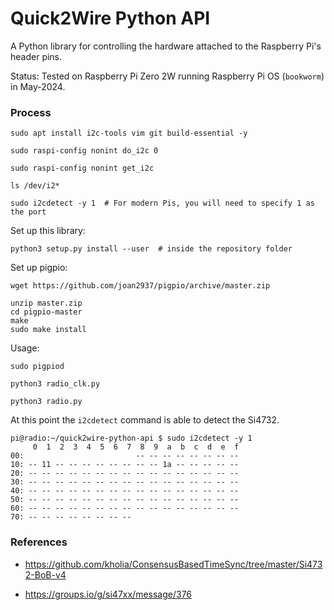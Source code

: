 # Quick2Wire Python API

A Python library for controlling the hardware attached to the
Raspberry Pi's header pins.

Status: Tested on Raspberry Pi Zero 2W running Raspberry Pi OS (`bookworm`) in
May-2024.

### Process

```
sudo apt install i2c-tools vim git build-essential -y

sudo raspi-config nonint do_i2c 0

sudo raspi-config nonint get_i2c

ls /dev/i2*

sudo i2cdetect -y 1  # For modern Pis, you will need to specify 1 as the port
```

Set up this library:

```
python3 setup.py install --user  # inside the repository folder
```

Set up pigpio:

```
wget https://github.com/joan2937/pigpio/archive/master.zip

unzip master.zip
cd pigpio-master
make
sudo make install
```

Usage:

```
sudo pigpiod

python3 radio_clk.py

python3 radio.py
```

At this point the `i2cdetect` command is able to detect the Si4732.

```
pi@radio:~/quick2wire-python-api $ sudo i2cdetect -y 1
     0  1  2  3  4  5  6  7  8  9  a  b  c  d  e  f
00:                         -- -- -- -- -- -- -- --
10: -- 11 -- -- -- -- -- -- -- -- 1a -- -- -- -- --
20: -- -- -- -- -- -- -- -- -- -- -- -- -- -- -- --
30: -- -- -- -- -- -- -- -- -- -- -- -- -- -- -- --
40: -- -- -- -- -- -- -- -- -- -- -- -- -- -- -- --
50: -- -- -- -- -- -- -- -- -- -- -- -- -- -- -- --
60: -- -- -- -- -- -- -- -- -- -- -- -- -- -- -- --
70: -- -- -- -- -- -- -- --
```

### References

- https://github.com/kholia/ConsensusBasedTimeSync/tree/master/Si4732-BoB-v4

- https://groups.io/g/si47xx/message/376
